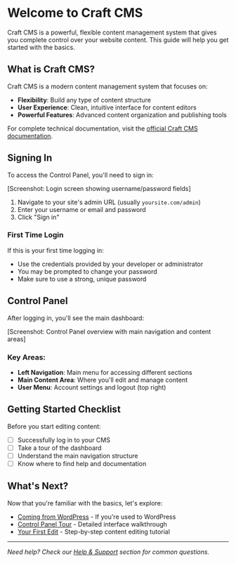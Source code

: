 # Welcome to Craft CMS

Craft CMS is a powerful, flexible content management system that gives you complete control over your website content. This guide will help you get started with the basics.

## What is Craft CMS?

Craft CMS is a modern content management system that focuses on:
- **Flexibility**: Build any type of content structure
- **User Experience**: Clean, intuitive interface for content editors
- **Powerful Features**: Advanced content organization and publishing tools

For complete technical documentation, visit the [official Craft CMS documentation](https://craftcms.com/docs/5.x/system/control-panel.html).

## Signing In

To access the Control Panel, you'll need to sign in:

[Screenshot: Login screen showing username/password fields]

1. Navigate to your site's admin URL (usually `yoursite.com/admin`)
2. Enter your username or email and password
3. Click "Sign in"

### First Time Login

If this is your first time logging in:
- Use the credentials provided by your developer or administrator
- You may be prompted to change your password
- Make sure to use a strong, unique password

## Control Panel

After logging in, you'll see the main dashboard:

[Screenshot: Control Panel overview with main navigation and content areas]

### Key Areas:
- **Left Navigation**: Main menu for accessing different sections
- **Main Content Area**: Where you'll edit and manage content
- **User Menu**: Account settings and logout (top right)

## Getting Started Checklist

Before you start editing content:
- [ ] Successfully log in to your CMS
- [ ] Take a tour of the dashboard
- [ ] Understand the main navigation structure
- [ ] Know where to find help and documentation

## What's Next?

Now that you're familiar with the basics, let's explore:
- [Coming from WordPress](coming-from-wordpress.md) - If you're used to WordPress
- [Control Panel Tour](dashboard-tour.md) - Detailed interface walkthrough
- [Your First Edit](first-edit.md) - Step-by-step content editing tutorial

---

*Need help? Check our [Help & Support](/help/) section for common questions.*